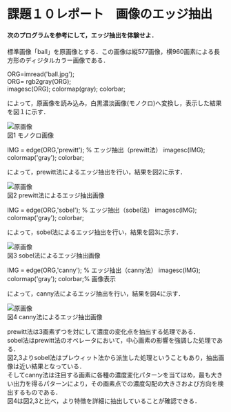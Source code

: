 # 課題１０レポート　画像のエッジ抽出
#### 次のプログラムを参考にして，エッジ抽出を体験せよ．
標準画像「ball」を原画像とする．この画像は縦577画像，横960画素による長方形のディジタルカラー画像である．


ORG=imread('ball.jpg');  
ORG= rgb2gray(ORG);  
imagesc(ORG); colormap(gray); colorbar;

によって，原画像を読み込み，白黒濃淡画像(モノクロ)へ変換し，表示した結果を図１に示す．

![原画像](https://github.com/okudayuya/lecture_image_processing-Report/blob/master/image/10-1.jpg?raw=true)  
図1 モノクロ画像


IMG = edge(ORG,'prewitt'); % エッジ抽出（prewitt法）
imagesc(IMG); colormap('gray'); colorbar;

によって，prewitt法によるエッジ抽出を行い，結果を図2に示す．

![原画像](https://github.com/okudayuya/lecture_image_processing-Report/blob/master/image/10-2.jpg?raw=true)  
図2 prewitt法によるエッジ抽出画像


IMG = edge(ORG,'sobel'); % エッジ抽出（sobel法）
imagesc(IMG); colormap('gray'); colorbar;  

によって，sobel法によるエッジ抽出を行い，結果を図3に示す．

![原画像](https://github.com/okudayuya/lecture_image_processing-Report/blob/master/image/10-3.jpg?raw=true)  
図3 sobel法によるエッジ抽出画像

IMG = edge(ORG,'canny'); % エッジ抽出（canny法）
imagesc(IMG); colormap('gray'); colorbar;% 画像表示

によって，canny法によるエッジ抽出を行い，結果を図4に示す．

![原画像](https://github.com/okudayuya/lecture_image_processing-Report/blob/master/image/10-4.jpg?raw=true)  
図4 canny法によるエッジ抽出画像

prewitt法は3画素ずつを対にして濃度の変化点を抽出する処理である．  
sobel法はprewitt法のオペレータにおいて，中心画素の影響を強調した処理である．  
図2,3よりsobel法はプレウィット法から派生した処理ということもあり，抽出画像は近い結果となっている．  
そしてcanny法は注目する画素に各種の濃度変化パターンを当てはめ，最も大きい出力を得るパターンにより，その画素点での濃度勾配の大きさおよび方向を検出するものである．  
図4は図2,3と比べ，より特徴を詳細に抽出していることが確認できる．
